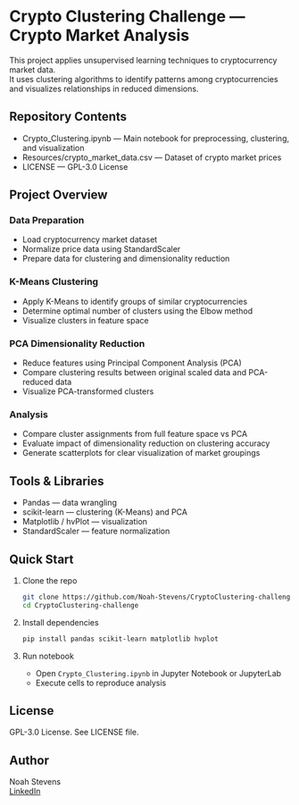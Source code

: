 # Crypto Clustering Challenge — Crypto Market Analysis

This project applies unsupervised learning techniques to cryptocurrency market data.  
It uses clustering algorithms to identify patterns among cryptocurrencies and visualizes relationships in reduced dimensions.

## Repository Contents
- Crypto_Clustering.ipynb — Main notebook for preprocessing, clustering, and visualization
- Resources/crypto_market_data.csv — Dataset of crypto market prices
- LICENSE — GPL-3.0 License

## Project Overview
### Data Preparation
- Load cryptocurrency market dataset
- Normalize price data using StandardScaler
- Prepare data for clustering and dimensionality reduction

### K-Means Clustering
- Apply K-Means to identify groups of similar cryptocurrencies
- Determine optimal number of clusters using the Elbow method
- Visualize clusters in feature space

### PCA Dimensionality Reduction
- Reduce features using Principal Component Analysis (PCA)
- Compare clustering results between original scaled data and PCA-reduced data
- Visualize PCA-transformed clusters

### Analysis
- Compare cluster assignments from full feature space vs PCA
- Evaluate impact of dimensionality reduction on clustering accuracy
- Generate scatterplots for clear visualization of market groupings

## Tools & Libraries
- Pandas — data wrangling
- scikit-learn — clustering (K-Means) and PCA
- Matplotlib / hvPlot — visualization
- StandardScaler — feature normalization

## Quick Start
1. Clone the repo
   ```bash
   git clone https://github.com/Noah-Stevens/CryptoClustering-challenge.git
   cd CryptoClustering-challenge
   ```

2. Install dependencies
   ```bash
   pip install pandas scikit-learn matplotlib hvplot
   ```

3. Run notebook
   - Open `Crypto_Clustering.ipynb` in Jupyter Notebook or JupyterLab
   - Execute cells to reproduce analysis

## License
GPL-3.0 License. See LICENSE file.

## Author
Noah Stevens  
[LinkedIn](https://www.linkedin.com/in/noah-stevens-2a47a3331/)
